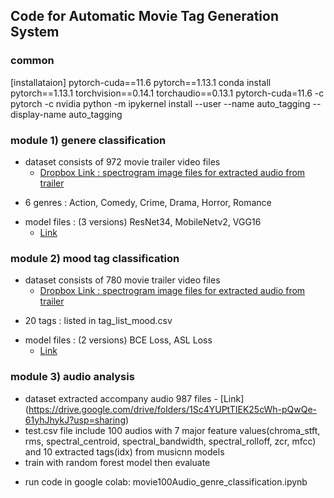 ## Code for Automatic Movie Tag Generation System

### common
[installataion]
pytorch-cuda==11.6
pytorch==1.13.1
conda install pytorch==1.13.1 torchvision==0.14.1 torchaudio==0.13.1 pytorch-cuda=11.6 -c pytorch -c nvidia
python -m ipykernel install --user --name auto_tagging --display-name auto_tagging

### module 1) genere classification 

* dataset consists of 972 movie trailer video files  
    - [Dropbox Link : spectrogram image files for extracted audio from trailer](https://www.dropbox.com/home/automatic_movie_tagging/dataset/genre/new2)
- 6 genres : Action, Comedy, Crime, Drama, Horror, Romance
* model files : (3 versions) ResNet34, MobileNetv2, VGG16
    - [Link](https://www.dropbox.com/scl/fo/nf1eu8ujms4p784k8r848/h?rlkey=82t2w34hw0ko0rh6eemeqq68a&dl=0)

### module 2) mood tag classification

* dataset consists of 780 movie trailer video files  
    - [Dropbox Link : spectrogram image files for extracted audio from trailer](https://www.dropbox.com/home/automatic_movie_tagging/dataset/tag)
- 20 tags : listed in tag_list_mood.csv
* model files : (2 versions) BCE Loss, ASL Loss
    - [Link](https://www.dropbox.com/scl/fo/xbxa1tp52eub0x1us8ee8/h?rlkey=c3dmety4wcnwqif0tcurmqnun&dl=0)

### module 3) audio analysis

* dataset extracted accompany audio 987 files
      - [Link] (https://drive.google.com/drive/folders/1Sc4YUPtTIEK25cWh-pQwQe-61yhJhykJ?usp=sharing)
* test.csv file include 100 audios with 7 major feature values(chroma_stft, rms, spectral_centroid, spectral_bandwidth, spectral_rolloff, zcr, mfcc) 
and 10 extracted tags(idx) from musicnn models
* train with random forest model then evaluate
- run code in google colab: movie100Audio_genre_classification.ipynb





